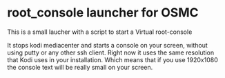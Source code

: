# root_console launcher for OSMC
This is a small laucher with a script to start a Virtual root-console

It stops kodi mediacenter and starts a console on your screen, without using putty or any other ssh client.
Right now it uses the same resolution that Kodi uses in your installation. Which means that if you use 1920x1080 the console text will be really small on your screen.
